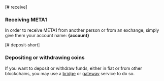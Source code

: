[# receive]
### Receiving META1
In order to receive META1 from another person or from an exchange, simply give them your account name: **{account}**

[# deposit-short]
### Depositing or withdrawing coins
If you want to deposit or withdraw funds, either in fiat or from other blockchains, you may use a [bridge](introduction/bridges_gateways) or [gateway](introduction/bridges_gateways) service to do so.
